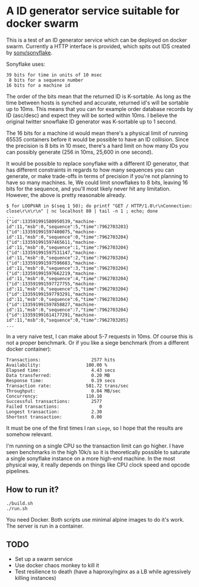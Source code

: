 # A ID generator service suitable for docker swarm

This is a test of an ID generator service which can be deployed on docker swarm.
Currently a HTTP interface is provided, which spits out IDS created by [sony/sonyflake](https://github.com/sony/sonyflake).

Sonyflake uses:

```
39 bits for time in units of 10 msec
 8 bits for a sequence number
16 bits for a machine id
```

The order of the bits mean that the returned ID is K-sortable. As long as the time between hosts is
synched and accurate, returned id's will be sortable up to 10ms. This means that you can for example
order database records by ID (asc/desc) and expect they will be sorted within 10ms. I believe the
original twitter snowflake ID generator was K-sortable up to 1 second.

The 16 bits for a machine id would mean there's a physical limit of running 65535 containers before it
would be possible to have an ID collision. Since the precision is 8 bits in 10 msec, there's a hard limit
on how many IDs you can possibly generate (256 in 10ms, 25,600 in one second).

It would be possible to replace sonyflake with a different ID generator, that has different constraints
in regards to how many sequences you can generate, or make trade-offs in terms of precision if you're
not planning to have so many machines. Ie, We could limit snowflakes to 8 bits, leaving 16 bits for the
sequence, and you'll most likely never hit any limitation. However, the above is pretty reasonable already.

```
$ for LOOPVAR in $(seq 1 50); do printf "GET / HTTP/1.0\r\nConnection: close\r\n\r\n" | nc localhost 80 | tail -n 1 ; echo; done
...
{"id":133591991580950539,"machine-id":11,"msb":0,"sequence":5,"time":7962703203}
{"id":133591991597400075,"machine-id":11,"msb":0,"sequence":0,"time":7962703204}
{"id":133591991597465611,"machine-id":11,"msb":0,"sequence":1,"time":7962703204}
{"id":133591991597531147,"machine-id":11,"msb":0,"sequence":2,"time":7962703204}
{"id":133591991597596683,"machine-id":11,"msb":0,"sequence":3,"time":7962703204}
{"id":133591991597662219,"machine-id":11,"msb":0,"sequence":4,"time":7962703204}
{"id":133591991597727755,"machine-id":11,"msb":0,"sequence":5,"time":7962703204}
{"id":133591991597793291,"machine-id":11,"msb":0,"sequence":6,"time":7962703204}
{"id":133591991597858827,"machine-id":11,"msb":0,"sequence":7,"time":7962703204}
{"id":133591991614177291,"machine-id":11,"msb":0,"sequence":0,"time":7962703205}
...
```

In a very naive test, I can make about 5-7 requests in 10ms. Of course this is not a proper benchmark.
Or if you like a siege benchmark (from a different docker container):

~~~
Transactions:                   2577 hits
Availability:                 100.00 %
Elapsed time:                   4.43 secs
Data transferred:               0.20 MB
Response time:                  0.19 secs
Transaction rate:             581.72 trans/sec
Throughput:                     0.04 MB/sec
Concurrency:                  110.10
Successful transactions:        2577
Failed transactions:               0
Longest transaction:            2.30
Shortest transaction:           0.00
~~~

It must be one of the first times I ran `siege`, so I hope that the results are somehow relevant.

I'm running on a single CPU so the transaction limit can go higher. I have seen benchmarks in the high
10k/s so it is theoretically possible to saturate a single sonyflake instance on a more high-end machine.
In the most physical way, it really depends on things like CPU clock speed and opcode pipelines.

## How to run it?

~~~
./build.sh
./run.sh
~~~

You need Docker. Both scripts use minimal alpine images to do it's work. The server is run in
a container.

## TODO

* Set up a swarm service
* Use docker chaos monkey to kill it
* Test resilience to death (have a haproxy/nginx as a LB while agressively killing instances)